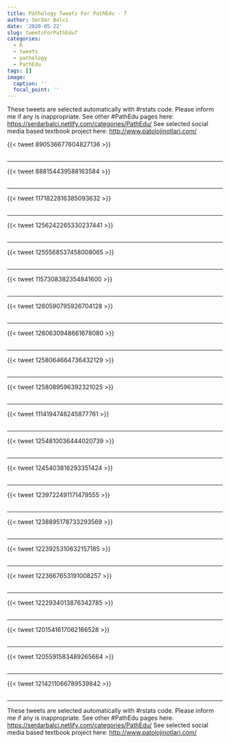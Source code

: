 ```yaml
---
title: Pathology Tweets For PathEdu - 7
author: Serdar Balci
date: '2020-05-22'
slug: tweetsForPathEdu7
categories:
  - R
  - tweets
  - pathology
  - PathEdu
tags: []
image:
  caption: ''
  focal_point: ''
---
```



These tweets are selected automatically with #rstats code. Please inform me if any is inappropriate.
See other #PathEdu pages here: https://serdarbalci.netlify.com/categories/PathEdu/ 
See selected social media based textbook project here: http://www.patolojinotlari.com/

{{< tweet 890536677604827136 >}}
<br>
<br>
<hr>
{{< tweet 888154439588163584 >}}
<br>
<br>
<hr>
{{< tweet 1171822816385093632 >}}
<br>
<br>
<hr>
{{< tweet 1256242265330237441 >}}
<br>
<br>
<hr>
{{< tweet 1255568537458008065 >}}
<br>
<br>
<hr>
{{< tweet 1157308382354841600 >}}
<br>
<br>
<hr>
{{< tweet 1260590795926704128 >}}
<br>
<br>
<hr>
{{< tweet 1260630948661678080 >}}
<br>
<br>
<hr>
{{< tweet 1258064664736432129 >}}
<br>
<br>
<hr>
{{< tweet 1258089596392321025 >}}
<br>
<br>
<hr>
{{< tweet 1114194746245877761 >}}
<br>
<br>
<hr>
{{< tweet 1254810036444020739 >}}
<br>
<br>
<hr>
{{< tweet 1245403816293351424 >}}
<br>
<br>
<hr>
{{< tweet 1239722491171479555 >}}
<br>
<br>
<hr>
{{< tweet 1238895178733293569 >}}
<br>
<br>
<hr>
{{< tweet 1223925310632157185 >}}
<br>
<br>
<hr>
{{< tweet 1223667653191008257 >}}
<br>
<br>
<hr>
{{< tweet 1222934013876342785 >}}
<br>
<br>
<hr>
{{< tweet 1201541617062166528 >}}
<br>
<br>
<hr>
{{< tweet 1205591583489265664 >}}
<br>
<br>
<hr>
{{< tweet 1214211066789539842 >}}
<br>
<br>
<hr>


These tweets are selected automatically with #rstats code. Please inform me if any is inappropriate.
See other #PathEdu pages here: https://serdarbalci.netlify.com/categories/PathEdu/ 
See selected social media based textbook project here: http://www.patolojinotlari.com/
